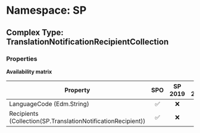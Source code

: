 # Namespace: SP

## Complex Type: TranslationNotificationRecipientCollection

### Properties

**Availability matrix**

Property | SPO | SP 2019 | SP 2016 | SP 2013
----------|:---:|:-------:|:-------:|:-------
LanguageCode (Edm.String) | ✅ | ❌ | ❌ | ❌
Recipients (Collection(SP.TranslationNotificationRecipient)) | ✅ | ❌ | ❌ | ❌
